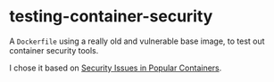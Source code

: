 # testing-container-security

A `Dockerfile` using a really old and vulnerable base image, to test out container security tools.

I chose it based on [Security Issues in Popular Containers](https://containers.goodwith.tech/).
